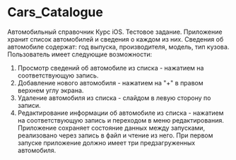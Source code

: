 # Cars_Catalogue
Автомобильный
справочник
Курс iOS. Тестовое задание.
Приложение хранит список автомобилей и сведения о каждом из них.
Сведения об автомобиле содержат: год выпуска, производителя, модель, тип кузова.
Пользователь имеет следующие возможности:
1. Просмотр сведений об автомобиле из списка - нажатием на соответствующую запись.
2. Добавление нового автомобиля - нажатием на "+" в правом верхнем углу экрана.
3. Удаление автомобиля из списка - слайдом в левую сторону по записи.
4. Редактирование информации об автомобиле из списка - нажатием на соответствующую запись и переходом в меню редактирования.
Приложение сохраняет состояние данных между запусками, реализовано через запись в файл и чтение из него.
При первом запуске приложение должно имеет три предзагруженных автомобиля.
